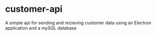 # customer-api
A simple api for sending and recieving customer data using an Electron application and a mySQL database
